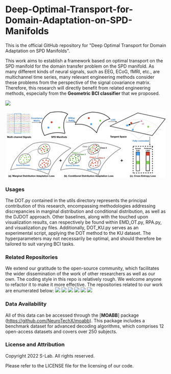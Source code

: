 # Deep-Optimal-Transport-for-Domain-Adaptation-on-SPD-Manifolds

This is the official GitHub repository for "Deep Optimal Transport for Domain Adaptation on SPD Manifolds".

This work aims to establish a framework based on optimal transport on the SPD manifold for the domain transfer problem on the SPD manifold. As many different kinds of neural signals, such as EEG, ECoG, fMRI, etc., are multichannel time series, many relevant engineering methods consider these problems from the perspective of the signal covariance matrix. Therefore, this research will directly benefit from related engineering methods, especially from the **Geometric BCI classifier** that we proposed.


[<img src="[https://arxiv.org/abs/2201.05745]"></img>](https://arxiv.org/abs/2201.05745)

![Illustration of Deep Optimal Transport](DOT.png)

### Usages

The DOT.py contained in the utils directory represents the principal contribution of this research, encompassing methodologies addressing discrepancies in marginal distribution and conditional distribution, as well as the DJDOT approach. Other baselines, along with the touched upon visualization results, can respectively be found within EMD_OT.py, RPA.py, and visualization.py files. Additionally, DOT_KU.py serves as an experimental script, applying the DOT method to the KU dataset. The hyperparameters may not necessarily be optimal, and should therefore be tailored to suit varying BCI tasks.

### Related Repositories

We extend our gratitude to the open-source community, which facilitates the wider dissemination of the work of other researchers as well as our own. The coding style in this repo is relatively rough. We welcome anyone to refactor it to make it more effective. The repositories related to our work are enumerated below:
[<img src="https://img.shields.io/badge/GitHub-Geometric BCI Classifier-b31b1b"></img>](https://github.com/GeometricBCI/Tensor-CSPNet-and-Graph-CSPNet)
[<img src="https://img.shields.io/badge/GitHub-Riemannian Procrustes Analysis-b31b1b"></img>](https://github.com/plcrodrigues/RPA)
[<img src="https://img.shields.io/badge/GitHub-Sliced Wasserstein-b31b1b"></img>](https://github.com/clbonet/SPDSW)
[<img src="https://img.shields.io/badge/GitHub-pyRiemann-b31b1b"></img>](https://github.com/pyRiemann/pyRiemann)
[<img src="https://img.shields.io/badge/GitHub-JDOT-b31b1b"></img>](https://github.com/rflamary/JDOT)
[<img src="https://img.shields.io/badge/GitHub-DeepJDOT-b31b1b"></img>](https://github.com/bbdamodaran/deepJDOT)

### Data Availability

All of this data can be accessed through the [**MOABB**] package (https://github.com/NeuroTechX/moabb). This package includes a benchmark dataset for advanced decoding algorithms, which comprises 12 open-access datasets and covers over 250 subjects.

### License and Attribution

Copyright 2022 S-Lab. All rights reserved.

Please refer to the LICENSE file for the licensing of our code.
